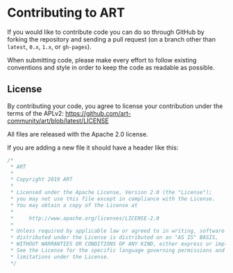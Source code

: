 # Contributing to ART

If you would like to contribute code you can do so through GitHub by forking the repository and sending a pull request (on a branch other than `latest`, `0.x`, `1.x`, or `gh-pages`).

When submitting code, please make every effort to follow existing conventions and style in order to keep the code as readable as possible.

## License

By contributing your code, you agree to license your contribution under the terms of the APLv2:
https://github.com/art-community/art/blob/latest/LICENSE

All files are released with the Apache 2.0 license.

If you are adding a new file it should have a header like this:

```java
/*
 * ART
 *
 * Copyright 2019 ART
 *
 * Licensed under the Apache License, Version 2.0 (the "License");
 * you may not use this file except in compliance with the License.
 * You may obtain a copy of the License at
 *
 *     http://www.apache.org/licenses/LICENSE-2.0
 *
 * Unless required by applicable law or agreed to in writing, software
 * distributed under the License is distributed on an "AS IS" BASIS,
 * WITHOUT WARRANTIES OR CONDITIONS OF ANY KIND, either express or implied.
 * See the License for the specific language governing permissions and
 * limitations under the License.
 */
 ```

